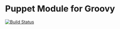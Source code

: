 # Puppet Module for Groovy

[![Build Status](https://travis-ci.org/actionjack/puppet-groovy.png)](https://travis-ci.org/actionjack/puppet-groovy)
